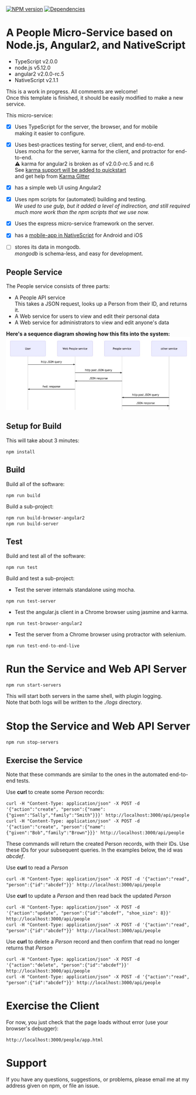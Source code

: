 [![NPM version](http://img.shields.io/npm/v/people-service.svg)](https://www.npmjs.org/package/people-service)
[![Dependencies](https://david-dm.org/psnider/people-service.svg)](https://www.npmjs.org/package/people-service)




# A People Micro-Service based on Node.js, Angular2, and NativeScript

- TypeScript v2.0.0
- node.js v5.12.0
- angular2 v2.0.0-rc.5
- NativeScript v2.1.1


This is a work in progress. All comments are welcome!  
Once this template is finished,
it should be easily modified to make a new service.

This micro-service:
- [x] Uses TypeScript for the server, the browser, and for mobile  
making it easier to configure.
- [x] Uses best-practices testing for server, client, and end-to-end.  
Uses mocha for the server, karma for the client, and protractor for end-to-end.  
:warning: karma for angular2 is broken as of v2.0.0-rc.5 and rc.6  
See [karma support will be added to quickstart](https://github.com/angular/quickstart/issues/208#issuecomment-245654108)  
and get help from [Karma Gitter](https://gitter.im/karma-runner/karma)
- [x] has a simple web UI using Angular2
- [x] Uses npm scripts for (automated) building and testing.  
*We used to use gulp, but it added a level of indirection, and still required much more work than the npm scripts that we use now.*
- [x] Uses the express micro-service framework on the server.  
- [x] has a [mobile-app in NativeScript](https://github.com/psnider/people-mobile) for Android and iOS
- [ ] stores its data in mongodb.  
*mongodb* is schema-less, and easy for development.


## People Service

The People service consists of three parts:  
- A People API service  
This takes a JSON request, looks up a Person from their ID, and returns it.
- A Web service for users to view and edit their personal data  
- A Web service for administrators to view and edit anyone's data  

**Here's a sequence diagram showing how this fits into the system:**
![Sequence Diagram](doc/sequence_diagram.jpg)

## Setup for Build
This will take about 3 minutes:
```
npm install
```


## Build
Build all of the software:  
```
npm run build
```

Build a sub-project:  
```
npm run build-browser-angular2
npm run build-server
```

## Test
Build and test all of the software:  
```
npm run test
```

Build and test a sub-project:  
- Test the server internals standalone using mocha.  
```
npm run test-server
```  
- Test the angular.js client in a Chrome browser using jasmine and karma.  
```
npm run test-browser-angular2
```  
- Test the server from a Chrome browser using protractor with selenium.  
```
npm run test-end-to-end-live
```  


# Run the Service and Web API Server
```
npm run start-servers
```
This will start both servers in the same shell, with plugin logging.  
Note that both logs will be written to the *./logs* directory.

# Stop the Service and Web API Server
```
npm run stop-servers
```

## Exercise the Service

Note that these commands are similar to the ones in the automated end-to-end tests.

Use **curl** to create some *Person* records:
```
curl -H "Content-Type: application/json" -X POST -d '{"action":"create", "person":{"name":{"given":"Sally","family":"Smith"}}}' http://localhost:3000/api/people
curl -H "Content-Type: application/json" -X POST -d '{"action":"create", "person":{"name":{"given":"Bob","family":"Brown"}}}' http://localhost:3000/api/people
```
These commands will return the created Person records, with their IDs.
Use these IDs for your subsequent queries. In the examples below, the id was *abcdef*.

Use **curl** to read a *Person*
```
curl -H "Content-Type: application/json" -X POST -d '{"action":"read", "person":{"id":"abcdef"}}' http://localhost:3000/api/people
```

Use **curl** to update a *Person* and then read back the updated *Person*
```
curl -H "Content-Type: application/json" -X POST -d '{"action":"update", "person":{"id":"abcdef", "shoe_size": 8}}' http://localhost:3000/api/people
curl -H "Content-Type: application/json" -X POST -d '{"action":"read", "person":{"id":"abcdef"}}' http://localhost:3000/api/people
```


Use **curl** to delete a *Person* record and then confirm that read no longer returns that *Person*
```
curl -H "Content-Type: application/json" -X POST -d '{"action":"delete", "person":{"id":"abcdef"}}' http://localhost:3000/api/people
curl -H "Content-Type: application/json" -X POST -d '{"action":"read", "person":{"id":"abcdef"}}' http://localhost:3000/api/people
```

# Exercise the Client
For now, you just check that the page loads without error (use your browser's debugger):
```
http://localhost:3000/people/app.html
```
# Support
If you have any questions, suggestions, or problems,
please email me at my address given on npm, or file an issue.
